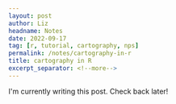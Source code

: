 ```yaml
---
layout: post
author: Liz
headname: Notes
date: 2022-09-17
tag: [r, tutorial, cartography, nps]
permalink: /notes/cartography-in-r
title: cartography in R
excerpt_separator: <!--more-->
---
```

I'm currently writing this post. Check back later!